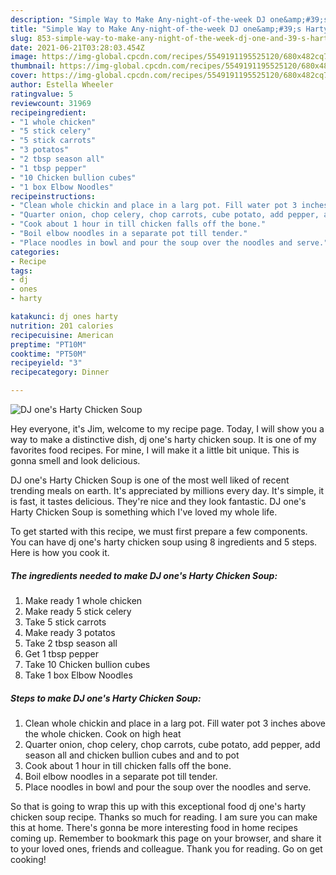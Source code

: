```yaml
---
description: "Simple Way to Make Any-night-of-the-week DJ one&amp;#39;s Harty Chicken Soup"
title: "Simple Way to Make Any-night-of-the-week DJ one&amp;#39;s Harty Chicken Soup"
slug: 853-simple-way-to-make-any-night-of-the-week-dj-one-and-39-s-harty-chicken-soup
date: 2021-06-21T03:28:03.454Z
image: https://img-global.cpcdn.com/recipes/5549191195525120/680x482cq70/dj-ones-harty-chicken-soup-recipe-main-photo.jpg
thumbnail: https://img-global.cpcdn.com/recipes/5549191195525120/680x482cq70/dj-ones-harty-chicken-soup-recipe-main-photo.jpg
cover: https://img-global.cpcdn.com/recipes/5549191195525120/680x482cq70/dj-ones-harty-chicken-soup-recipe-main-photo.jpg
author: Estella Wheeler
ratingvalue: 5
reviewcount: 31969
recipeingredient:
- "1 whole chicken"
- "5 stick celery"
- "5 stick carrots"
- "3 potatos"
- "2 tbsp season all"
- "1 tbsp pepper"
- "10 Chicken bullion cubes"
- "1 box Elbow Noodles"
recipeinstructions:
- "Clean whole chickin and place in a larg pot. Fill water pot 3 inches above the whole chicken. Cook on high heat"
- "Quarter onion, chop celery, chop carrots, cube potato, add pepper, add season all and chicken bullion cubes and and to pot"
- "Cook about 1 hour in till chicken falls off the bone."
- "Boil elbow noodles in a separate pot till tender."
- "Place noodles in bowl and pour the soup over the noodles and serve."
categories:
- Recipe
tags:
- dj
- ones
- harty

katakunci: dj ones harty 
nutrition: 201 calories
recipecuisine: American
preptime: "PT10M"
cooktime: "PT50M"
recipeyield: "3"
recipecategory: Dinner

---
```



![DJ one&#39;s Harty Chicken Soup](https://img-global.cpcdn.com/recipes/5549191195525120/680x482cq70/dj-ones-harty-chicken-soup-recipe-main-photo.jpg)

Hey everyone, it's Jim, welcome to my recipe page. Today, I will show you a way to make a distinctive dish, dj one&#39;s harty chicken soup. It is one of my favorites food recipes. For mine, I will make it a little bit unique. This is gonna smell and look delicious.



DJ one&#39;s Harty Chicken Soup is one of the most well liked of recent trending meals on earth. It's appreciated by millions every day. It's simple, it is fast, it tastes delicious. They're nice and they look fantastic. DJ one&#39;s Harty Chicken Soup is something which I've loved my whole life.


To get started with this recipe, we must first prepare a few components. You can have dj one&#39;s harty chicken soup using 8 ingredients and 5 steps. Here is how you cook it.

<!--inarticleads1-->

##### The ingredients needed to make DJ one&#39;s Harty Chicken Soup:

1. Make ready 1 whole chicken
1. Make ready 5 stick celery
1. Take 5 stick carrots
1. Make ready 3 potatos
1. Take 2 tbsp season all
1. Get 1 tbsp pepper
1. Take 10 Chicken bullion cubes
1. Take 1 box Elbow Noodles




<!--inarticleads2-->

##### Steps to make DJ one&#39;s Harty Chicken Soup:

1. Clean whole chickin and place in a larg pot. Fill water pot 3 inches above the whole chicken. Cook on high heat
1. Quarter onion, chop celery, chop carrots, cube potato, add pepper, add season all and chicken bullion cubes and and to pot
1. Cook about 1 hour in till chicken falls off the bone.
1. Boil elbow noodles in a separate pot till tender.
1. Place noodles in bowl and pour the soup over the noodles and serve.




So that is going to wrap this up with this exceptional food dj one&#39;s harty chicken soup recipe. Thanks so much for reading. I am sure you can make this at home. There's gonna be more interesting food in home recipes coming up. Remember to bookmark this page on your browser, and share it to your loved ones, friends and colleague. Thank you for reading. Go on get cooking!
